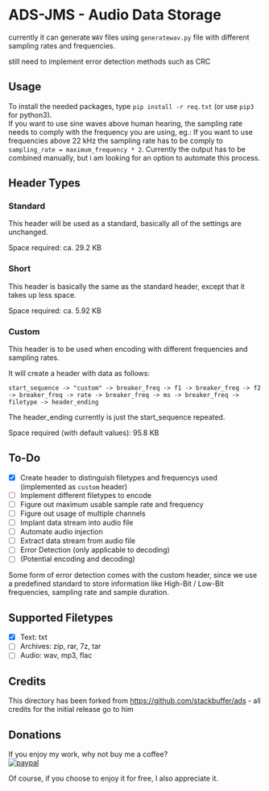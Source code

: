 # ADS-JMS - Audio Data Storage

currently it can generate `WAV` files using `generatewav.py` file with different sampling rates and frequencies.

still need to implement error detection methods such as CRC

## Usage

To install the needed packages, type `pip install -r req.txt` (or use `pip3` for python3).   
If you want to use sine waves above human hearing, the sampling rate needs to comply with the frequency you are using, eg.: If you want to use frequencies above 22 kHz the sampling rate has to be comply to `sampling_rate = maximum_frequency * 2`. Currently the output has to be combined manually, but i am looking for an option to automate this process.

## Header Types

### Standard

This header will be used as a standard, basically all of the settings are unchanged.

Space required: ca. 29.2 KB

### Short

This header is basically the same as the standard header, except that it takes up less space.

Space required: ca. 5.92 KB

### Custom

This header is to be used when encoding with different frequencies and sampling rates.

It will create a header with data as follows:

`start_sequence -> "custom" -> breaker_freq -> f1 -> breaker_freq -> f2 -> breaker_freq -> rate -> breaker_freq -> ms -> breaker_freq -> filetype -> header_ending`

The header_ending currently is just the start_sequence repeated.

Space required (with default values): 95.8 KB

## To-Do

 - [x] Create header to distinguish filetypes and frequencys used (implemented as `custom` header)
 - [ ] Implement different filetypes to encode
 - [ ] Figure out maximum usable sample rate and frequency
 - [ ] Figure out usage of multiple channels
 - [ ] Implant data stream into audio file
 - [ ] Automate audio injection
 - [ ] Extract data stream from audio file
 - [ ] Error Detection (only applicable to decoding)
 - [ ] (Potential encoding and decoding)

Some form of error detection comes with the custom header, since we use a predefined standard to store information like High-Bit / Low-Bit frequencies, sampling rate and sample duration.

## Supported Filetypes

 - [x] Text: txt
 - [ ] Archives: zip, rar, 7z, tar
 - [ ] Audio: wav, mp3, flac

## Credits

This directory has been forked from https://github.com/stackbuffer/ads - all credits for the initial release go to him


## Donations

If you enjoy my work, why not buy me a coffee?      
[![paypal](https://www.paypalobjects.com/en_US/DK/i/btn/btn_donateCC_LG.gif)](https://www.paypal.com/donate/?hosted_button_id=K5KVUTX6HJHXU)

Of course, if you choose to enjoy it for free, I also appreciate it.